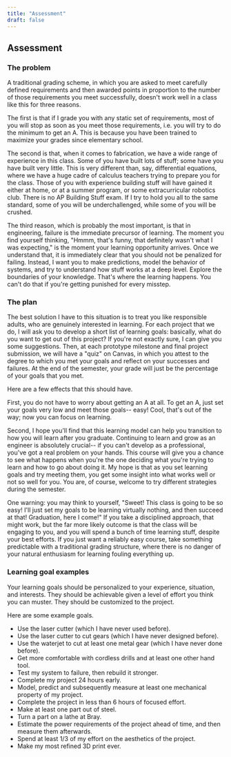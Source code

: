```yaml
---
title: "Assessment"
draft: false
---
```


## Assessment

### The problem

A traditional grading scheme, in which you are asked to meet carefully defined requirements and then awarded points in proportion to the number of those requirements you meet successfully, doesn't work well in a class like this for three reasons.

The first is that if I grade you with any static set of requirements, most of you will stop as soon as you meet those requirements, i.e. you will try to do the minimum to get an A. This is because you have been trained to maximize your grades since elementary school.

The second is that, when it comes to fabrication, we have a wide range of experience in this class. Some of you have built lots of stuff; some have you have built very little. This is very different than, say, differential equations, where we have a huge cadre of calculus teachers trying to prepare you for the class. Those of you with experience building stuff will have gained it either at home, or at a summer program, or some extracurricular robotics club. There is no AP Building Stuff exam. If I try to hold you all to the same standard, some of you will be underchallenged, while some of you will be crushed.

The third reason, which is probably the most important, is that in engineering, failure is the immediate precursor of learning. The moment you find yourself thinking, "Hmmm, that's funny, that definitely wasn't what I was expecting," is the moment your learning opportunity arrives. Once we understand that, it is immediately clear that you should not be penalized for failing. Instead, I want you to make predictions, model the behavior of systems, and try to understand how stuff works at a deep level. Explore the boundaries of your knowledge. That's where the learning happens. You can't do that if you're getting punished for every misstep.

### The plan

The best solution I have to this situation is to treat you like responsible adults, who are genuinely interested in learning. For each project that we do, I will ask you to develop a short list of learning goals: basically, what do you want to get out of this project? If you're not exactly sure, I can give you some suggestions. Then, at each prototype milestone and final project submission, we will have a "quiz" on Canvas, in which you attest to the degree to which you met your goals and reflect on your successes and failures. At the end of the semester, your grade will just be the percentage of your goals that you met.

Here are a few effects that this should have.

First, you do not have to worry about getting an A at all. To get an A, just set your goals very low and meet those goals-- easy! Cool, that's out of the way; now you can focus on learning.

Second, I hope you'll find that this learning model can help you transition to how you will learn after you graduate. Continuing to learn and grow as an engineer is absolutely crucial-- if you can't develop as a professional, you've got a real problem on your hands. This course will give you a chance to see what happens when you're the one deciding what you're trying to learn and how to go about doing it. My hope is that as you set learning goals and try meeting them, you get some insight into what works well or not so well for you. You are, of course, welcome to try different strategies during the semester.

One warning: you may think to yourself, "Sweet! This class is going to be so easy! I'll just set my goals to be learning virtually nothing, and then succeed at that! Graduation, here I come!" If you take a disciplined approach, that might work, but the far more likely outcome is that the class will be engaging to you, and you will spend a bunch of time learning stuff, despite your best efforts. If you just want a reliably easy course, take something predictable with a traditional grading structure, where there is no danger of your natural enthusiasm for learning fouling everything up.

### Learning goal examples

Your learning goals should be personalized to your experience, situation, and interests. They should be achievable given a level of effort you think you can muster. They should be customized to the project.

Here are some example goals.

*   Use the laser cutter (which I have never used before).
*   Use the laser cutter to cut gears (which I have never designed before).
*   Use the waterjet to cut at least one metal gear (which I have never done before).
*   Get more comfortable with cordless drills and at least one other hand tool.
*   Test my system to failure, then rebuild it stronger.
*   Complete my project 24 hours early.
*   Model, predict and subsequently measure at least one mechanical property of my project.
*   Complete the project in less than 6 hours of focused effort.
*   Make at least one part out of steel.
*   Turn a part on a lathe at Bray.
*   Estimate the power requirements of the project ahead of time, and then measure them afterwards.
*   Spend at least 1/3 of my effort on the aesthetics of the project.
*   Make my most refined 3D print ever.
